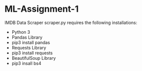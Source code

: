 # ML-Assignment-1
IMDB Data Scraper
scraper.py requires the following installations:
- Python 3
- Pandas Library 
- pip3 install pandas
- Requests Library
- pip3 install requests 
- BeautifulSoup Library
- pip3 insall bs4
